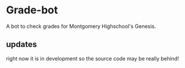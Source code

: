 # Grade-bot
A bot to check grades for Montgomery Highschool's Genesis.

## updates
right now it is in development so the source code may be really behind!
